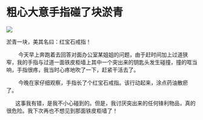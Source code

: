 
# 粗心大意手指碰了块淤青

![](http://upload-images.jianshu.io/upload_images/3910675-533be3a14c1434e7.jpg?imageMogr2/auto-orient/strip%7CimageView2/2/w/1080/q/50)  

淤青一块，美其名曰：红宝石戒指！

        今天早上奔跑着去回答对面办公室某姐姐的问题，由于赶时间加上过道狭窄，我的手指与过道一面铁皮柜墙上其中一个突出来的钥匙头发生碰撞，撞的哐当响，手指很疼，我当时心疼地吹了一下，赶紧干活去了。

        今晚在家仔细观察，手指长了个红宝石戒指。该行动起来，涂点药油散瘀了。

      这事我有错，是我不小心碰到的。但是，我讨厌突出来的任何锋利物品，真的很危险。我下次再也不想见到那面铁皮柜墙了！